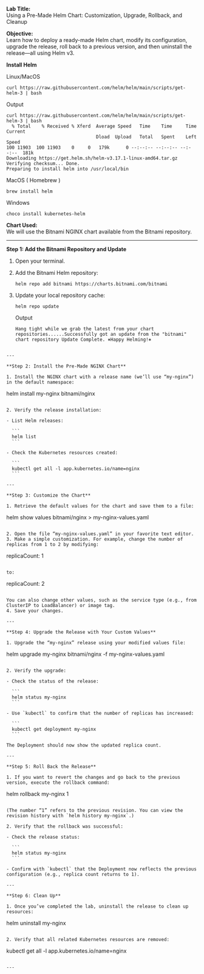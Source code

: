 
**Lab Title:**  
Using a Pre-Made Helm Chart: Customization, Upgrade, Rollback, and Cleanup

**Objective:**  
Learn how to deploy a ready-made Helm chart, modify its configuration, upgrade the release, roll back to a previous version, and then uninstall the release—all using Helm v3.

**Install Helm**

Linux/MacOS

```
curl https://raw.githubusercontent.com/helm/helm/main/scripts/get-helm-3 | bash
```
Output

```
curl https://raw.githubusercontent.com/helm/helm/main/scripts/get-helm-3 | bash
  % Total    % Received % Xferd  Average Speed   Time    Time     Time  Current
                                 Dload  Upload   Total   Spent    Left  Speed
100 11903  100 11903    0     0   179k      0 --:--:-- --:--:-- --:--:--  181k
Downloading https://get.helm.sh/helm-v3.17.1-linux-amd64.tar.gz
Verifying checksum... Done.
Preparing to install helm into /usr/local/bin
```

MacOS ( Homebrew )
```
brew install helm
```
Windows 
```
choco install kubernetes-helm
```

**Chart Used:**  
We will use the Bitnami NGINX chart available from the Bitnami repository.

---

**Step 1: Add the Bitnami Repository and Update**

1. Open your terminal.
2. Add the Bitnami Helm repository:
   
   ```
   helm repo add bitnami https://charts.bitnami.com/bitnami
   ```
   
3. Update your local repository cache:

   ```
   helm repo update
   ```
   Output
   
   ```
   Hang tight while we grab the latest from your chart repositories......Successfully got an update from the "bitnami" chart repository Update Complete. ⎈Happy Helming!⎈
  ```

---

**Step 2: Install the Pre-Made NGINX Chart**

1. Install the NGINX chart with a release name (we’ll use “my-nginx”) in the default namespace:

   ```
   helm install my-nginx bitnami/nginx
   ```

2. Verify the release installation:
   
   - List Helm releases:
     
     ```
     helm list
     ```
     
   - Check the Kubernetes resources created:
     
     ```
     kubectl get all -l app.kubernetes.io/name=nginx
     ```

---

**Step 3: Customize the Chart**

1. Retrieve the default values for the chart and save them to a file:
   
   ```
   helm show values bitnami/nginx > my-nginx-values.yaml
   ```

2. Open the file “my-nginx-values.yaml” in your favorite text editor.
3. Make a simple customization. For example, change the number of replicas from 1 to 2 by modifying:
   
   ```
   replicaCount: 1
   ```
   
   to:
   
   ```
   replicaCount: 2
   ```

   You can also change other values, such as the service type (e.g., from ClusterIP to LoadBalancer) or image tag.
4. Save your changes.

---

**Step 4: Upgrade the Release with Your Custom Values**

1. Upgrade the “my-nginx” release using your modified values file:

   ```
   helm upgrade my-nginx bitnami/nginx -f my-nginx-values.yaml
   ```

2. Verify the upgrade:
   
   - Check the status of the release:
     
     ```
     helm status my-nginx
     ```
     
   - Use `kubectl` to confirm that the number of replicas has increased:
     
     ```
     kubectl get deployment my-nginx
     ```
     
   The Deployment should now show the updated replica count.

---

**Step 5: Roll Back the Release**

1. If you want to revert the changes and go back to the previous version, execute the rollback command:
   
   ```
   helm rollback my-nginx 1
   ```
   
   (The number “1” refers to the previous revision. You can view the revision history with `helm history my-nginx`.)
   
2. Verify that the rollback was successful:
   
   - Check the release status:
     
     ```
     helm status my-nginx
     ```
     
   - Confirm with `kubectl` that the Deployment now reflects the previous configuration (e.g., replica count returns to 1).

---

**Step 6: Clean Up**

1. Once you’ve completed the lab, uninstall the release to clean up resources:
   
   ```
   helm uninstall my-nginx
   ```
   
2. Verify that all related Kubernetes resources are removed:
   
   ```
   kubectl get all -l app.kubernetes.io/name=nginx
   ```

---
